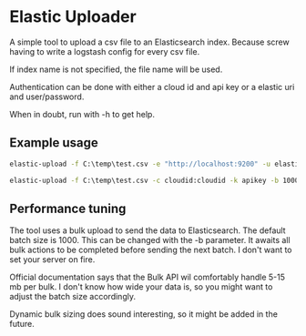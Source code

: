 # Elastic Uploader

A simple tool to upload a csv file to an Elasticsearch index. Because screw having to write a logstash config for every csv file.

If index name is not specified, the file name will be used.

Authentication can be done with either a cloud id and api key or a elastic uri and user/password.

When in doubt, run with -h to get help.

## Example usage

```bat
elastic-upload -f C:\temp\test.csv -e "http://localhost:9200" -u elastic -p changeme -b 1000

elastic-upload -f C:\temp\test.csv -c cloudid:cloudid -k apikey -b 1000
```

## Performance tuning

The tool uses a bulk upload to send the data to Elasticsearch. The default batch size is 1000. This can be changed with the -b parameter. It awaits all bulk actions to be completed before sending the next batch. I don't want to set your server on fire.

Official documentation says that the Bulk API wil comfortably handle 5-15 mb per bulk. I don't know how wide your data is, so you might want to adjust the batch size accordingly.

Dynamic bulk sizing does sound interesting, so it might be added in the future.

